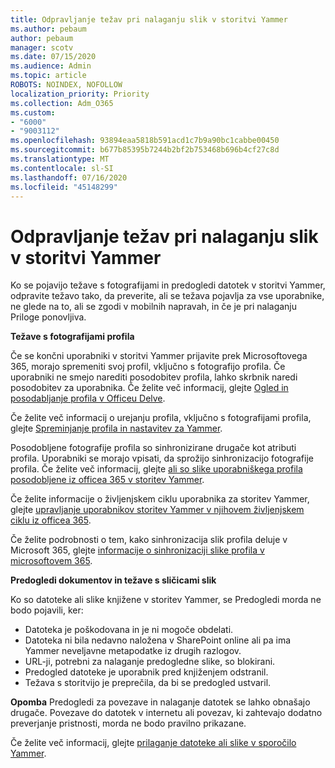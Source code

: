 ```yaml
---
title: Odpravljanje težav pri nalaganju slik v storitvi Yammer
ms.author: pebaum
author: pebaum
manager: scotv
ms.date: 07/15/2020
ms.audience: Admin
ms.topic: article
ROBOTS: NOINDEX, NOFOLLOW
localization_priority: Priority
ms.collection: Adm_O365
ms.custom:
- "6000"
- "9003112"
ms.openlocfilehash: 93894eaa5818b591acd1c7b9a90bc1cabbe00450
ms.sourcegitcommit: b677b85395b7244b2bf2b753468b696b4cf27c8d
ms.translationtype: MT
ms.contentlocale: sl-SI
ms.lasthandoff: 07/16/2020
ms.locfileid: "45148299"
---
```

# <a name="troubleshoot-image-loading-issues-in-yammer"></a>Odpravljanje težav pri nalaganju slik v storitvi Yammer

Ko se pojavijo težave s fotografijami in predogledi datotek v storitvi Yammer, odpravite težavo tako, da preverite, ali se težava pojavlja za vse uporabnike, ne glede na to, ali se zgodi v mobilnih napravah, in če je pri nalaganju Priloge ponovljiva.  

**Težave s fotografijami profila**  

Če se končni uporabniki v storitvi Yammer prijavite prek Microsoftovega 365, morajo spremeniti svoj profil, vključno s fotografijo profila. Če uporabniki ne smejo narediti posodobitev profila, lahko skrbnik naredi posodobitev za uporabnika. Če želite več informacij, glejte [Ogled in posodabljanje profila v Officeu Delve](https://support.microsoft.com/office/view-and-update-your-profile-in-office-delve-4e84343b-eedf-45a1-aeb9-8627ccca14ba).

Če želite več informacij o urejanju profila, vključno s fotografijami profila, glejte [Spreminjanje profila in nastavitev za Yammer](https://support.microsoft.com/office/classic-yammer-change-my-yammer-profile-and-settings-a3aeca0e-de34-4897-9b59-de6516542851). 

Posodobljene fotografije profila so sinhronizirane drugače kot atributi profila. Uporabniki se morajo vpisati, da sprožijo sinhronizacijo fotografije profila. Če želite več informacij, glejte [ali so slike uporabniškega profila posodobljene iz officea 365 v storitev Yammer](https://docs.microsoft.com/yammer/manage-yammer-users/manage-users-across-their-lifecycle#q-are-user-profile-pictures-updated-from-office-365-to-yammer).

Če želite informacije o življenjskem ciklu uporabnika za storitev Yammer, glejte [upravljanje uporabnikov storitev Yammer v njihovem življenjskem ciklu iz officea 365](https://docs.microsoft.com/yammer/manage-yammer-users/manage-users-across-their-lifecycle).  

Če želite podrobnosti o tem, kako sinhronizacija slik profila deluje v Microsoft 365, glejte [informacije o sinhronizaciji slike profila v microsoftovem 365](https://support.microsoft.com/office/information-about-profile-picture-synchronization-in-microsoft-365-20594d76-d054-4af4-a660-401133e3d48a).  

**Predogledi dokumentov in težave s sličicami slik**  

Ko so datoteke ali slike knjižene v storitev Yammer, se Predogledi morda ne bodo pojavili, ker: 

- Datoteka je poškodovana in je ni mogoče obdelati.
- Datoteka ni bila nedavno naložena v SharePoint online ali pa ima Yammer neveljavne metapodatke iz drugih razlogov.
- URL-ji, potrebni za nalaganje predogledne slike, so blokirani.
- Predogled datoteke je uporabnik pred knjiženjem odstranil.
- Težava s storitvijo je preprečila, da bi se predogled ustvaril.

**Opomba** Predogledi za povezave in nalaganje datotek se lahko obnašajo drugače. Povezave do datotek v internetu ali povezav, ki zahtevajo dodatno preverjanje pristnosti, morda ne bodo pravilno prikazane.

Če želite več informacij, glejte [prilaganje datoteke ali slike v sporočilo Yammer](https://support.microsoft.com/office/attach-a-file-or-image-to-a-yammer-message-f576d4d1-ad66-4ce4-9c43-46cf75978dbf). 